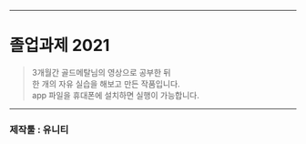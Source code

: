 -------------
# 졸업과제 2021
> 3개월간 골드메탈님의 영상으로 공부한 뒤  
> 한 개의 자유 실습을 해보고 만든 작품입니다.  
> app 파일을 휴대폰에 설치하면 실행이 가능합니다.
------------
### 제작툴 : 유니티
